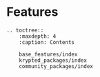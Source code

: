 # Features

```eval_rst
.. toctree::
    :maxdepth: 4
    :caption: Contents

    base_features/index
    krypted_packages/index
    community_packages/index
```